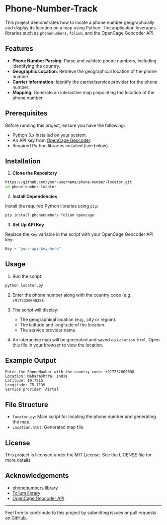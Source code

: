 # Phone-Number-Track

This project demonstrates how to locate a phone number geographically and display its location on a map using Python. The application leverages libraries such as `phonenumbers`, `folium`, and the OpenCage Geocoder API.

## Features

- **Phone Number Parsing**: Parse and validate phone numbers, including identifying the country.
- **Geographic Location**: Retrieve the geographical location of the phone number.
- **Carrier Information**: Identify the carrier/service provider for the phone number.
- **Mapping**: Generate an interactive map pinpointing the location of the phone number.

## Prerequisites

Before running this project, ensure you have the following:

- Python 3.x installed on your system.
- An API key from [OpenCage Geocoder](https://opencagedata.com/).
- Required Python libraries installed (see below).

## Installation

1. **Clone the Repository**

```bash
https://github.com/your-username/phone-number-locator.git
cd phone-number-locator
```

2. **Install Dependencies**

Install the required Python libraries using `pip`:

```bash
pip install phonenumbers folium opencage
```

3. **Set Up API Key**

Replace the `Key` variable in the script with your OpenCage Geocoder API key:

```python
Key = "your-api-key-here"
```

## Usage

1. Run the script:

```bash
python locator.py
```

2. Enter the phone number along with the country code (e.g., `+917232069038`).

3. The script will display:
   - The geographical location (e.g., city or region).
   - The latitude and longitude of the location.
   - The service provider name.

4. An interactive map will be generated and saved as `Location.html`. Open this file in your browser to view the location.

## Example Output

```text
Enter the PhoneNumber with the country code: +917232069038
Location: Maharashtra, India
Latitude: 19.7515
Longitude: 75.7139
Service provider: Airtel
```

## File Structure

- `locator.py`: Main script for locating the phone number and generating the map.
- `Location.html`: Generated map file.

## License

This project is licensed under the MIT License. See the LICENSE file for more details.

## Acknowledgements

- [phonenumbers library](https://pypi.org/project/phonenumbers/)
- [Folium library](https://python-visualization.github.io/folium/)
- [OpenCage Geocoder API](https://opencagedata.com/)

---

Feel free to contribute to this project by submitting issues or pull requests on GitHub.

